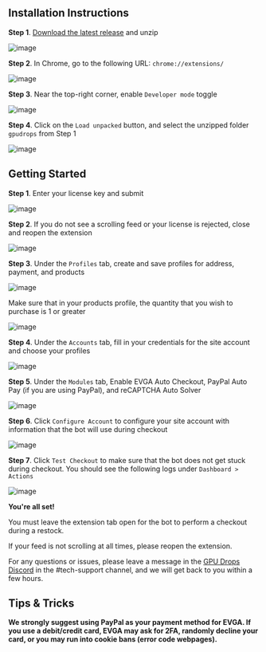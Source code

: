 ## Installation Instructions

**Step 1**. [Download the latest release](https://github.com/GPUDROPS/GPUDROPS/releases/tag/gpudrops) and unzip

![image](https://user-images.githubusercontent.com/94853139/143158483-e0f1a826-8b18-42f4-9f3a-b702c535ac96.png)

**Step 2**. In Chrome, go to the following URL: `chrome://extensions/`

![image](https://user-images.githubusercontent.com/94853139/143157538-2bdd9f28-7473-4a21-a260-c7580d3f64e7.png)

**Step 3**. Near the top-right corner, enable `Developer mode` toggle

![image](https://user-images.githubusercontent.com/94853139/143157571-efafdffc-50e4-42f3-a745-7c300944124c.png)

**Step 4**. Click on the `Load unpacked` button, and select the unzipped folder `gpudrops` from Step 1

![image](https://user-images.githubusercontent.com/94853139/143158029-d1a38b33-856d-4a72-810b-929b8728953e.png)

## Getting Started

**Step 1**. Enter your license key and submit

![image](https://user-images.githubusercontent.com/94853139/143159490-35df88e7-cfca-4aba-9d3c-52584edc03f3.png)

**Step 2**. If you do not see a scrolling feed or your license is rejected, close and reopen the extension

![image](https://user-images.githubusercontent.com/94853139/143159683-5b96288e-86e0-47c7-b3e4-0ceeeda0f7a7.png)

**Step 3**. Under the `Profiles` tab, create and save profiles for address, payment, and products

![image](https://user-images.githubusercontent.com/94853139/143160034-c7efc08c-aded-4e3c-b399-674134b22d11.png)

Make sure that in your products profile, the quantity that you wish to purchase is 1 or greater

![image](https://user-images.githubusercontent.com/94853139/143160144-d177c7b1-0844-487b-9b7e-777c5925035f.png)

**Step 4**. Under the `Accounts` tab, fill in your credentials for the site account and choose your profiles

![image](https://user-images.githubusercontent.com/94853139/143160414-b340caaf-a384-4fe1-8de5-cae075cd7f08.png)

**Step 5**. Under the `Modules` tab, Enable EVGA Auto Checkout, PayPal Auto Pay (if you are using PayPal), and reCAPTCHA Auto Solver

![image](https://user-images.githubusercontent.com/94853139/143161209-243da592-619e-496d-926f-7ad24808f9b7.png)

**Step 6**. Click `Configure Account` to configure your site account with information that the bot will use during checkout

![image](https://user-images.githubusercontent.com/94853139/143160748-ba018f46-ad7a-474e-af07-6a81524a3b72.png)

**Step 7**. Click `Test Checkout` to make sure that the bot does not get stuck during checkout. You should see the following logs under `Dashboard > Actions`

![image](https://user-images.githubusercontent.com/94853139/143160996-f713a87c-54cb-4ca3-b13e-f5964c429567.png)

**You're all set!**

You must leave the extension tab open for the bot to perform a checkout during a restock.

If your feed is not scrolling at all times, please reopen the extension.

For any questions or issues, please leave a message in the [GPU Drops Discord](https://discord.gg/gpudrops) in the #tech-support channel, and we will get back to you within a few hours.

## Tips & Tricks

**We strongly suggest using PayPal as your payment method for EVGA. If you use a debit/credit card, EVGA may ask for 2FA, randomly decline your card, or you may run into cookie bans (error code webpages).**
